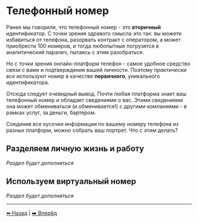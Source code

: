 # Телефонный номер

Ранее мы говорили, что телефонный номер - это **вторичный** идентификатор.
С точки зрения здравого смысла это так: вы можете избавиться от телефона, разорвать контракт с оператором,
а может приобрести 100 номеров, и тогда любопытные погрузятся в аналитический паралич, пытаясь с этим разобраться.

Но с точки зрения онлайн-платформ телефон - самое удобное средство связи с вами и подтверждения вашей личности.
Поэтому *практически все* используют номер в качестве **первичного**, уникального идентификатора.

Отсюда следует очевидный вывод. Почти любая платформа знает ваш телефонный номер и обладает сведениями о вас.
Этими сведениями она может обмениваться (и обменивается!) с другими компаниями - в рамках услуг, за деньги, бартером.

Соединив все кусочки информации по вашему номеру телефона из разных платформ, можно собрать ваш портрет.
Что с этим делать?

## Разделяем личную жизнь и работу

*Раздел будет дополняться*

## Используем виртуальный номер

*Раздел будет дополняться*

---

[⬅️ Назад](./hygiene.md) | [➡️ Вперёд](./email.md)
